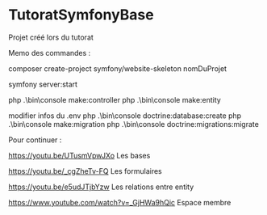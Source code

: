 # TutoratSymfonyBase
Projet créé lors du tutorat

Memo des commandes :

composer create-project symfony/website-skeleton nomDuProjet

symfony server:start

php .\bin\console make:controller
php .\bin\console make:entity

modifier infos du .env
php .\bin\console doctrine:database:create
php .\bin\console make:migration
php .\bin\console doctrine:migrations:migrate

Pour continuer : 

https://youtu.be/UTusmVpwJXo Les bases

https://youtu.be/_cgZheTv-FQ Les formulaires

https://youtu.be/e5udJTjbYzw Les relations entre entity

https://www.youtube.com/watch?v=_GjHWa9hQic Espace membre
